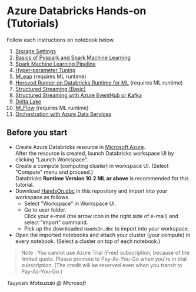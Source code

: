 # Azure Databricks Hands-on (Tutorials)

Follow each instructions on notebook below.

1. [Storage Settings](https://tsmatz.github.io/azure-databricks-exercise/exercise01-blob.html)
2. [Basics of Pyspark and Spark Machine Learning](https://tsmatz.github.io/azure-databricks-exercise/exercise02-pyspark-dataframe.html)
3. [Spark Machine Learning Pipeline](https://tsmatz.github.io/azure-databricks-exercise/exercise03-sparkml-pipeline.html)
4. [Hyper-parameter Tuning](https://tsmatz.github.io/azure-databricks-exercise/exercise04-hyperparams-tuning.html)
5. [MLeap](https://tsmatz.github.io/azure-databricks-exercise/exercise05-mleap.html) (requires ML runtime)
6. [Horovod Runner on Databricks Runtime for ML](https://tsmatz.github.io/azure-databricks-exercise/exercise06-horovod.html) (requires ML runtime)
7. [Structured Streaming (Basic)](https://tsmatz.github.io/azure-databricks-exercise/exercise07-structured-streaming.html)
8. [Structured Streaming with Azure EventHub or Kafka](https://tsmatz.github.io/azure-databricks-exercise/exercise08-streaming-eventhub.html)
9. [Delta Lake](https://tsmatz.github.io/azure-databricks-exercise/exercise09-databricks-delta.html)
10. [MLFlow](https://tsmatz.github.io/azure-databricks-exercise/exercise10-mlflow.html) (requires ML runtime)
11. [Orchestration with Azure Data Services](https://tsmatz.github.io/azure-databricks-exercise/exercise11-orchestration.html)

## Before you start

- Create Azure Databricks resource in [Microsoft Azure](https://portal.azure.com/).<br>
  After the resource is created, launch Databricks workspace UI by clicking "Launch Workspace".
- Create a compute (computing cluster) in workspace UI. (Select "Compute" menu and proceed.)<br>
Databricks **Runtime Version 10.2 ML or above** is recommended for this tutorial.
- Download [HandsOn.dbc](https://github.com/tsmatz/azure-databricks-exercise/raw/master/HandsOn.dbc) in this repository and import into your workspace as follows.
    - Select "Workspace" in Workspace UI.
    - Go to user folder.<br>
      Click your e-mail (the arrow icon in the right side of e-mail) and select "import" command.
    - Pick up the downloaded ```HandsOn.dbc``` to import into your workspace.
- Open the imported notebooks and attach your cluster (your compute) in every notebook. (Select a cluster on top of each notebook.)

> Note : You cannot use Azure Trial (Free) subscription, because of the limited quota. Please promote to Pay-As-You-Go when you're in trial subscription. (The credit will be reserved even when you transit to Pay-As-You-Go.)

*Tsuyoshi Matsuzaki @ Microsoft*
